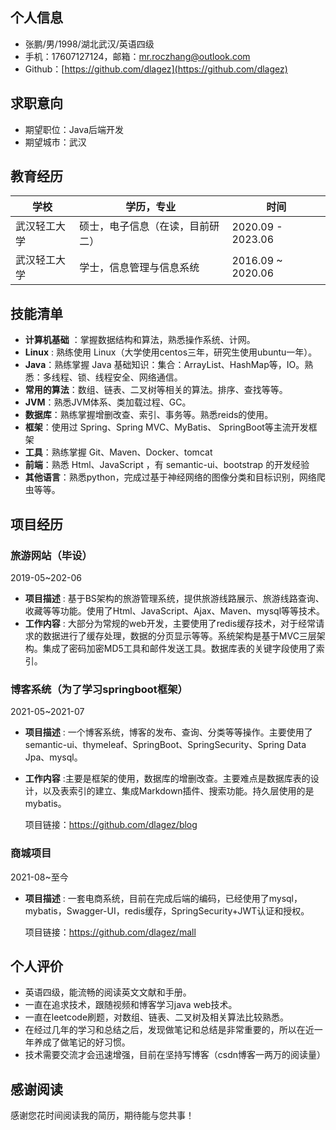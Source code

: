 ## 个人信息

- 张鹏/男/1998/湖北武汉/英语四级
- 手机：17607127124，邮箱：mr.roczhang@outlook.com
- Github：[https://github.com/dlagez](https://github.com/dlagez)

## 求职意向

- 期望职位：Java后端开发
- 期望城市：武汉

## 教育经历

| 学校         | 学历，专业                       | 时间              |
| ------------ | -------------------------------- | ----------------- |
| 武汉轻工大学 | 硕士，电子信息（在读，目前研二） | 2020.09 - 2023.06 |
| 武汉轻工大学 | 学士，信息管理与信息系统         | 2016.09 ~ 2020.06 |


## 技能清单

- **计算机基础** ：掌握数据结构和算法，熟悉操作系统、计网。
- **Linux** : 熟练使用 Linux（大学使用centos三年，研究生使用ubuntu一年）。
- **Java**：熟练掌握 Java 基础知识：集合：ArrayList、HashMap等，IO。熟悉：多线程、锁、线程安全、网络通信。
- **常用的算法**：数组、链表、二叉树等相关的算法。排序、查找等等。
- **JVM**：熟悉JVM体系、类加载过程、GC。
- **数据库**：熟练掌握增删改查、索引、事务等。熟悉reids的使用。
- **框架**：使用过 Spring、Spring MVC、MyBatis、 SpringBoot等主流开发框架
- **工具**：熟练掌握 Git、Maven、Docker、tomcat
- **前端**：熟悉 Html、JavaScript ，有 semantic-ui、bootstrap 的开发经验
- **其他语言**：熟悉python，完成过基于神经网络的图像分类和目标识别，网络爬虫等等。

## 项目经历 

### 旅游网站（毕设）

2019-05~202-06 

- **项目描述** : 基于BS架构的旅游管理系统，提供旅游线路展示、旅游线路查询、收藏等等功能。使用了Html、JavaScript、Ajax、Maven、mysql等等技术。
- **工作内容** : 大部分为常规的web开发，主要使用了redis缓存技术，对于经常请求的数据进行了缓存处理，数据的分页显示等等。系统架构是基于MVC三层架构。集成了密码加密MD5工具和邮件发送工具。数据库表的关键字段使用了索引。

### 博客系统（为了学习springboot框架）

2021-05~2021-07  

- **项目描述** : 一个博客系统，博客的发布、查询、分类等等操作。主要使用了semantic-ui、thymeleaf、SpringBoot、SpringSecurity、Spring Data Jpa、mysql。

- **工作内容** :主要是框架的使用，数据库的增删改查。主要难点是数据库表的设计，以及表索引的建立、集成Markdown插件、搜索功能。持久层使用的是mybatis。

  项目链接：https://github.com/dlagez/blog

### 商城项目

2021-08~至今  

- **项目描述** : 一套电商系统，目前在完成后端的编码，已经使用了mysql，mybatis，Swagger-UI，redis缓存，SpringSecurity+JWT认证和授权。

  项目链接：https://github.com/dlagez/mall

## 个人评价

- 英语四级，能流畅的阅读英文文献和手册。
- 一直在追求技术，跟随视频和博客学习java web技术。
- 一直在leetcode刷题，对数组、链表、二叉树及相关算法比较熟悉。
- 在经过几年的学习和总结之后，发现做笔记和总结是非常重要的，所以在近一年养成了做笔记的好习惯。
- 技术需要交流才会迅速增强，目前在坚持写博客（csdn博客一两万的阅读量）

## 感谢阅读

感谢您花时间阅读我的简历，期待能与您共事！

